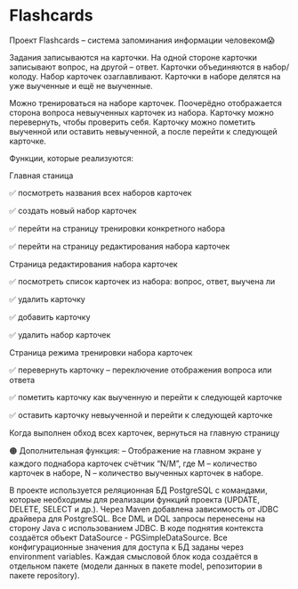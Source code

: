 # Flashcards

Проект Flashcards – система запоминания информации человеком😱

Задания записываются на карточки. На одной стороне карточки записывают вопрос, на другой – ответ. Карточки объединяются в набор/колоду. Набор карточек озаглавливают. Карточки в наборе делятся на уже выученные и ещё не выученные.

Можно тренироваться на наборе карточек. Поочерёдно отображается сторона вопроса невыученных карточек из набора. Карточку можно перевернуть, чтобы проверить себя. Карточку можно пометить выученной или оставить невыученной, а после перейти к следующей карточке.

Функции, которые реализуются:

Главная станица

✅ посмотреть названия всех наборов карточек

✅ создать новый набор карточек

✅ перейти на страницу тренировки конкретного набора

✅ перейти на страницу редактирования набора карточек

Страница редактирования набора карточек

✅ посмотреть список карточек из набора: вопрос, ответ, выучена ли

✅ удалить карточку

✅ добавить карточку

✅ удалить набор карточек

Страница режима тренировки набора карточек

✅ перевернуть карточку – переключение отображения вопроса или ответа

✅ пометить карточку как выученную и перейти к следующей карточке

✅ оставить карточку невыученной и перейти к следующей карточке

Когда выполнен обход всех карточек, вернуться на главную страницу 

🟠 Дополнительная функция:
– Отображение на главном экране у каждого поднабора карточек счётчик “N/M”, где M – количество карточек в наборе, N – количество выученных карточек в наборе.

В проекте используется реляционная БД PostgreSQL с командами, которые необходимы для реализации функций проекта (UPDATE, DELETE, SELECT и др.).
Через Maven добавлена зависимость от JDBC драйвера для PostgreSQL. Все DML и DQL запросы перенесены на сторону Java с использованием JDBC.
В коде поднятия контекста создаётся объект DataSource - PGSimpleDataSource. Все конфигурационные значения для доступа к БД заданы через environment variables. Каждая смысловой блок кода создаётся в отдельном пакете (модели данных в пакете model, репозитории в пакете repository).
